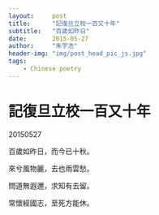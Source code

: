 ```yaml
---
layout:     post
title:      "記復旦立校一百又十年"
subtitle:   "百歲如昨日"
date:       2015-05-27
author:     "朱宇浩"
header-img: "img/post_head_pic_js.jpg"
tags:
    - Chinese poetry
---
```



# 記復旦立校一百又十年
20150527

百歲如昨日，而今已十秋。

來兮風物麗，去也雨雲愁。

問道無遐邇，求知有去留。

常懷經國志，至死方能休。

